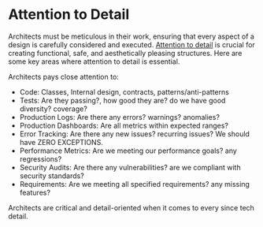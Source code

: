 # Attention to Detail

Architects must be meticulous in their work, ensuring that every aspect of a design is carefully considered and executed. [Attention to detail](https://diego-pacheco.blogspot.com/2025/10/its-all-about-attention.html) is crucial for creating functional, safe, and aesthetically pleasing structures. Here are some key areas where attention to detail is essential.

Architects pays close attention to:
* Code: Classes, Internal design, contracts, patterns/anti-patterns
* Tests: Are they passing?, how good they are? do we have good diversity? coverage?
* Production Logs: Are there any errors? warnings? anomalies?
* Production Dashboards: Are all metrics within expected ranges?
* Error Tracking: Are there any new issues? recurring issues? We should have ZERO EXCEPTIONS.
* Performance Metrics: Are we meeting our performance goals? any regressions?
* Security Audits: Are there any vulnerabilities? are we compliant with security standards?
* Requirements: Are we meeting all specified requirements? any missing features?

Architects are critical and detail-oriented when it comes to every since tech detail.